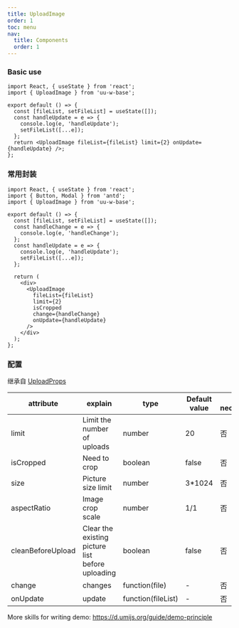 ```yaml
---
title: UploadImage
order: 1
toc: menu
nav:
  title: Components
  order: 1
---
```


### Basic use

```tsx
import React, { useState } from 'react';
import { UploadImage } from 'uu-w-base';

export default () => {
  const [fileList, setFileList] = useState([]);
  const handleUpdate = e => {
    console.log(e, 'handleUpdate');
    setFileList([...e]);
  };
  return <UploadImage fileList={fileList} limit={2} onUpdate={handleUpdate} />;
};
```

### 常用封装

```tsx
import React, { useState } from 'react';
import { Button, Modal } from 'antd';
import { UploadImage } from 'uu-w-base';

export default () => {
  const [fileList, setFileList] = useState([]);
  const handleChange = e => {
    console.log(e, 'handleChange');
  };
  const handleUpdate = e => {
    console.log(e, 'handleUpdate');
    setFileList([...e]);
  };

  return (
    <div>
      <UploadImage
        fileList={fileList}
        limit={2}
        isCropped
        change={handleChange}
        onUpdate={handleUpdate}
      />
    </div>
  );
};
```

### 配置

继承自 [UploadProps](https://ant.design/components/upload-cn/#API)

| attribute         | explain                                          | type               | Default value | Is it necessary | edition |
| ----------------- | ------------------------------------------------ | ------------------ | ------------- | --------------- | ------- |
| limit             | Limit the number of uploads                      | number             | 20            | 否              |         |
| isCropped         | Need to crop                                     | boolean            | false         | 否              |         |
| size              | Picture size limit                               | number             | 3\*1024       | 否              |         |
| aspectRatio       | Image crop scale                                 | number             | 1/1           | 否              |         |
| cleanBeforeUpload | Clear the existing picture list before uploading | boolean            | false         | 否              |         |
| change            | changes                                          | function(file)     | -             | 否              |         |
| onUpdate          | update                                           | function(fileList) | -             | 否              |         |

More skills for writing demo: https://d.umijs.org/guide/demo-principle
